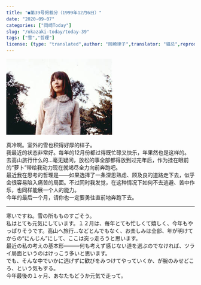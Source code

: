 ```yaml
---
title: "●第39号掲載分（1999年12月6日）"
date: "2020-09-07"
categories: ["岡崎Today"]
slug: "/okazaki-today/today-39"
tags: ["雪","哲理"]
license: {type: "translated",author: "岡崎律子",translator: "貓总",reproduced-url: "http://love.life.coocan.jp/today/today39.html",reproduced-website: "岡崎律子Book"}
---
```


[![](./images/mer-ph1.jpg)](./images/mer-ph1.jpg)


真冷啊。室外的雪也积得好厚的样子。  
我最近的状态非常好。每年的12月份都过得既忙碌又快乐，年果然也是这样的。去高山旅行什么的…毫无疑问，放松的事全部都得放到过完年后，作为挂在眼前的“萝卜”带给我动力现在就竭尽全力向前奔跑吧。  
最近我在思考的哲理是——如果选择了一条深思熟虑、顾及良的道路走下去，似乎会很容易陷入痛苦的局面。不过同时我发觉，在这种情况下如何不去逃避、苦中作乐，也同样能展一个人的能力。  
今年的最后一个月，请你也一定要勇往直前地奔跑下去。  

----

寒いですね。雪の所もものすごそう。  
私はとても元気にしています。１２月は、毎年とても忙しくて嬉しく、今年もやっぱりそうです。高山へ旅行…などとんでもなく、お楽しみは全部、年が明けてからの“にんじん”にして、ここは突っ走ろうと思います。  
最近の私の考えの基本形―――何も考えず感じない道を選ぶのでなければ、ツライ局面というのはけっこう多いと思います。  
でも、そんな中でいかに逃げずに歓びをみつけてやっていくか、が腕のみせどころ、という気もする。  
今年最後の１ヶ月、あなたもどうか元気で走って。  